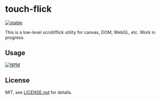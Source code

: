 # touch-flick

[![stable](http://badges.github.io/stability-badges/dist/stable.svg)](http://github.com/badges/stability-badges)

This is a low-level scroll/flick utility for canvas, DOM, WebGL, etc. Work in progress.

## Usage

[![NPM](https://nodei.co/npm/touch-flick.png)](https://www.npmjs.com/package/touch-flick)

## License

MIT, see [LICENSE.md](http://github.com/Jam3/touch-flick/blob/master/LICENSE.md) for details.
